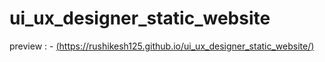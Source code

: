 # ui_ux_designer_static_website

preview : - [(https://rushikesh125.github.io/ui_ux_designer_static_website/)](https://rushikesh125.github.io/ui_ux_designer_static_website/)
